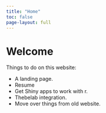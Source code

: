 ```yaml
---
title: "Home"
toc: false
page-layout: full
---
```









# Welcome
Things to do on this website:

* A landing page.
* Resume
* Get Shiny apps to work with r.
* Thebelab integration.
* Move over things from old website.
